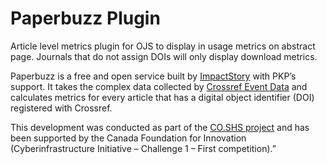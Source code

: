 # Paperbuzz Plugin
Article level metrics plugin for OJS to display in usage metrics on abstract page. Journals that do not assign DOIs will only display download metrics.

Paperbuzz is a free and open service built by [ImpactStory](https://profiles.impactstory.org/) with PKP’s support.  It takes the complex data collected by [Crossref Event Data](https://www.crossref.org/services/event-data/) and calculates metrics for every article that has a digital object identifier (DOI) registered with Crossref.

This development was conducted as part of the [CO.SHS project](co-shs.ca) and has been supported by the Canada Foundation for Innovation (Cyberinfrastructure Initiative – Challenge 1 – First competition).”
